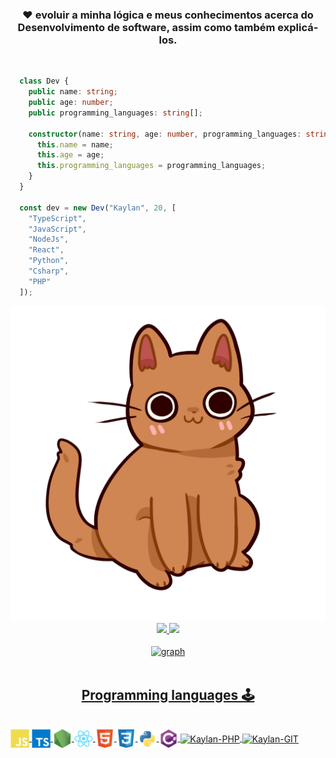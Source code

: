 
<h3 align="center" style="text-align: center">❤ evoluir a minha lógica e meus conhecimentos acerca do <bolder>Desenvolvimento de software</bolder>, assim como também explicá-los.</h2>

<br>

  ```typescript
    class Dev {
      public name: string;
      public age: number;
      public programming_languages: string[];
    
      constructor(name: string, age: number, programming_languages: string[]) {
        this.name = name;
        this.age = age;
        this.programming_languages = programming_languages;
      }
    }

    const dev = new Dev("Kaylan", 20, [
      "TypeScript",
      "JavaScript",
      "NodeJs",
      "React",
      "Python",
      "Csharp",
      "PHP"
    ]);
  ```
  
<img src="./cat.png" alt="cat">
<br>
  
<div align="center">
  <a href="https://github.com/Kaylan-9">
  <img height="200em" src="https://github-readme-stats.vercel.app/api?username=kaylan-9&show_icons=true&theme=tokyonight&include_all_commits=true&count_private=true"/>
  <img height="200em" src="https://github-readme-stats.vercel.app/api/top-langs/?username=kaylan-9&layout=compact&langs_count=7&theme=tokyonight"/>
    
  <br>
  <br>
   
   <img align="center" src="https://github-readme-activity-graph.cyclic.app/graph?username=kaylan-9&bg_color=0e1118&hide_border=true&custom_title=Contribution%20Graph&area=true&area_color=0d0026&title_color=5603fc&line=5603fc&point=5603fc&theme=high-contrast" width="800px" alt="graph">

</div> 
  
<br>
  
<h2 align="center" style="text-align: center">Programming languages 🕹</h2>
  
<div align="center" style="display: inline; text-align: center"><br>
  <img align="center" alt="Kaylan-Js" height="30" src="https://raw.githubusercontent.com/devicons/devicon/master/icons/javascript/javascript-plain.svg">
  <img align="center" alt="Kaylan-Ts" height="30" src="https://raw.githubusercontent.com/devicons/devicon/master/icons/typescript/typescript-plain.svg">
  <img align="center" alt="Kaylan-NodeJs" height="30" src="https://raw.githubusercontent.com/github/explore/80688e429a7d4ef2fca1e82350fe8e3517d3494d/topics/nodejs/nodejs.png">
  <img align="center" alt="Kaylan-React" height="30" src="https://raw.githubusercontent.com/devicons/devicon/master/icons/react/react-original.svg">
  <img align="center" alt="Kaylan-HTML" height="30" src="https://raw.githubusercontent.com/devicons/devicon/master/icons/html5/html5-original.svg">
  <img align="center" alt="Kaylan-CSS" height="30" src="https://raw.githubusercontent.com/devicons/devicon/master/icons/css3/css3-original.svg">
  <img align="center" alt="Kaylan-Python" height="30" src="https://raw.githubusercontent.com/devicons/devicon/master/icons/python/python-original.svg">
  <img align="center" alt="Kaylan-Csharp" height="30" src="https://raw.githubusercontent.com/devicons/devicon/master/icons/csharp/csharp-original.svg">
  <img align="center" alt="Kaylan-PHP" height="30" src="https://raw.githubusercontent.com/jmnote/z-icons/master/svg/php.svg">
  <img align="center" alt="Kaylan-GIT" height="30" src="https://cdn.jsdelivr.net/gh/devicons/devicon/icons/git/git-original.svg">
</div>
